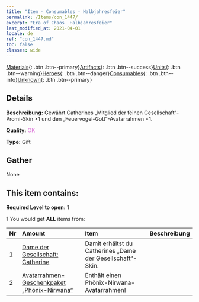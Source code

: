 ```yaml
---
title: "Item - Consumables - Halbjahresfeier"
permalink: /Items/con_1447/
excerpt: "Era of Chaos  Halbjahresfeier"
last_modified_at: 2021-04-01
locale: de
ref: "con_1447.md"
toc: false
classes: wide
---
```

 [Materials](/de/Items/){: .btn .btn--primary}[Artifacts](/de/Items/Artifacts/){: .btn .btn--success}[Units](/de/Items/Units/){: .btn .btn--warning}[Heroes](/de/Items/Heroes/){: .btn .btn--danger}[Consumables](/de/Items/Consumables/){: .btn .btn--info}[Unknown](/de/Items/Unknown/){: .btn .btn--primary}

## Details
 **Beschreibung:** Gewährt Catherines „Mitglied der feinen Gesellschaft“-Promi-Skin ×1 und den „Feuervogel-Gott“-Avatarrahmen ×1.

 **Quality:** <span style="color: #DA70D6">OK</span>

 **Type:** Gift

## Gather

  None

## This item contains:

 **Required Level to open:** 1

 1 You would get **ALL** items  from:

  | Nr | Amount |     Item    | Beschreibung |
  |:---|:-------|:------------|:-----------:|
  | 1 | [Dame der Gesellschaft: Catherine](/de/Items/con_1031/) | Damit erhältst du Catherines „Dame der Gesellschaft“-Skin. | 
  | 2 | [Avatarrahmen-Geschenkpaket „Phönix-Nirwana“](/de/Items/con_618/) | Enthält einen Phönix-Nirwana-Avatarrahmen! | 
